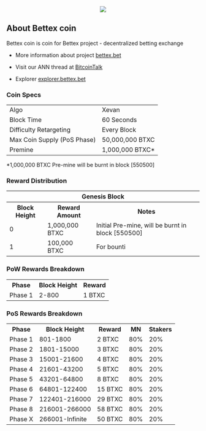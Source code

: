 <p align="center"><img src="https://github.com/bettexproject/bettexcoin/blob/master/readme_logo.png"></p>

## About Bettex coin

Bettex coin is coin for Bettex project - decentralized betting exchange

- More information about project [bettex.bet](http://www.bettex.bet)

- Visit our ANN thread at [BitcoinTalk](http://www.bitcointalk.org/)

- Explorer [explorer.bettex.bet](http://explorer.bettex.bet)

### Coin Specs
<table>
<tr><td>Algo</td><td>Xevan</td></tr>
<tr><td>Block Time</td><td>60 Seconds</td></tr>
<tr><td>Difficulty Retargeting</td><td>Every Block</td></tr>
<tr><td>Max Coin Supply (PoS Phase)</td><td>50,000,000 BTXC</td></tr>
<tr><td>Premine</td><td>1,000,000 BTXC*</td></tr>
</table>

*1,000,000 BTXC Pre-mine will be burnt in block [550500]

### Reward Distribution

<table>
<th colspan=4>Genesis Block</th>
<tr><th>Block Height</th><th>Reward Amount</th><th>Notes</th></tr>
<tr><td>0</td><td>1,000,000 BTXC</td><td>Initial Pre-mine, will be burnt in block [550500]</td></tr>
<tr><td>1</td><td>100,000 BTXC</td><td>For bounti</td></tr>
</table>

### PoW Rewards Breakdown

<table>
<th>Phase</th><th>Block Height</th><th>Reward</th>
<tr><td>Phase 1</td><td>2-800</td><td>1 BTXC</td></tr>
</table>

### PoS Rewards Breakdown

<table>
<th>Phase</th><th>Block Height</th><th>Reward</th><th>MN</th><th>Stakers</th>
<tr><td>Phase 1</td><td>801-1800</td><td>2 BTXC</td><td>80%</td><td>20%</td></tr>
<tr><td>Phase 2</td><td>1801-15000</td><td>3 BTXC</td><td>80%</td><td>20%</td></tr>
<tr><td>Phase 3</td><td>15001-21600</td><td>4 BTXC</td><td>80%</td><td>20%</td></tr>
<tr><td>Phase 4</td><td>21601-43200</td><td>5 BTXC</td><td>80%</td><td>20%</td></tr>
<tr><td>Phase 5</td><td>43201-64800</td><td>8 BTXC</td><td>80%</td><td>20%</td></tr>
<tr><td>Phase 6</td><td>64801-122400</td><td>15 BTXC</td><td>80%</td><td>20%</td></tr>
<tr><td>Phase 7</td><td>122401-216000</td><td>29 BTXC</td><td>80%</td><td>20%</td></tr>
<tr><td>Phase 8</td><td>216001-266000</td><td>58 BTXC</td><td>80%</td><td>20%</td></tr>
<tr><td>Phase X</td><td>266001-Infinite</td><td>50 BTXC</td><td>80%</td><td>20%</td></tr>
</table>
